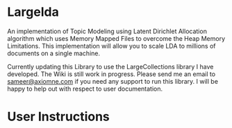 # Largelda #

An implementation of Topic Modeling using Latent Dirichlet Allocation algorithm which uses Memory Mapped Files to 
overcome the Heap Memory Limitations. This implementation will allow you to scale LDA to millions of documents on a single
machine. 

Currently updating this Library to use the LargeCollections library I have developed. The Wiki is still work in progress. 
Please send me an email to sameer@axiomne.com if you need any support to run this library. I will be happy to help out 
with respect to user documentation.

# User Instructions #